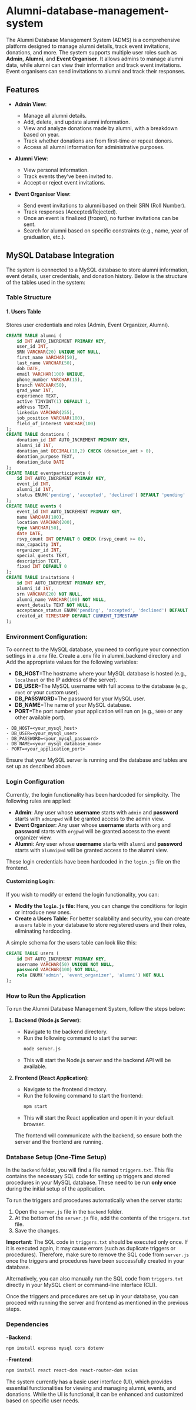 # Alumni-database-management-system
The Alumni Database Management System (ADMS) is a comprehensive platform designed to manage alumni details, track event invitations, donations, and more. The system supports multiple user roles such as **Admin**, **Alumni**, and **Event Organiser**. It allows admins to manage alumni data, while alumni can view their information and track event invitations. Event organisers can send invitations to alumni and track their responses.

## Features

- **Admin View**:
  - Manage all alumni details.
  - Add, delete, and update alumni information.
  - View and analyze donations made by alumni, with a breakdown based on year.
  - Track whether donations are from first-time or repeat donors.
  - Access all alumni information for administrative purposes.

- **Alumni View**:
  - View personal information.
  - Track events they’ve been invited to.
  - Accept or reject event invitations.

- **Event Organiser View**:
  - Send event invitations to alumni based on their SRN (Roll Number).
  - Track responses (Accepted/Rejected).
  - Once an event is finalized (frozen), no further invitations can be sent.
  - Search for alumni based on specific constraints (e.g., name, year of graduation, etc.).

## MySQL Database Integration
The system is connected to a MySQL database to store alumni information, event details, user credentials, and donation history. Below is the structure of the tables used in the system:

### Table Structure

#### 1. **Users Table**
Stores user credentials and roles (Admin, Event Organizer, Alumni).
```sql
CREATE TABLE alumni (
    id INT AUTO_INCREMENT PRIMARY KEY,
    user_id INT,
    SRN VARCHAR(20) UNIQUE NOT NULL,
    first_name VARCHAR(50),
    last_name VARCHAR(50),
    dob DATE,
    email VARCHAR(100) UNIQUE,
    phone_number VARCHAR(15),
    branch VARCHAR(50),
    grad_year INT,
    experience TEXT,
    active TINYINT(1) DEFAULT 1,
    address TEXT,
    linkedin VARCHAR(255),
    job_position VARCHAR(100),
    field_of_interest VARCHAR(100)
);
CREATE TABLE donations (
    donation_id INT AUTO_INCREMENT PRIMARY KEY,
    alumni_id INT,
    donation_amt DECIMAL(10,2) CHECK (donation_amt > 0),
    donation_purpose TEXT,
    donation_date DATE
);
CREATE TABLE eventparticipants (
    id INT AUTO_INCREMENT PRIMARY KEY,
    event_id INT,
    alumni_id INT,
    status ENUM('pending', 'accepted', 'declined') DEFAULT 'pending'
);
CREATE TABLE events (
    event_id INT AUTO_INCREMENT PRIMARY KEY,
    name VARCHAR(100),
    location VARCHAR(200),
    type VARCHAR(50),
    date DATE,
    rsvp_count INT DEFAULT 0 CHECK (rsvp_count >= 0),
    max_capacity INT,
    organizer_id INT,
    special_guests TEXT,
    description TEXT,
    fixed INT DEFAULT 0
);
CREATE TABLE invitations (
    id INT AUTO_INCREMENT PRIMARY KEY,
    alumni_id INT,
    srn VARCHAR(20) NOT NULL,
    alumni_name VARCHAR(100) NOT NULL,
    event_details TEXT NOT NULL,
    acceptance_status ENUM('pending', 'accepted', 'declined') DEFAULT 'pending',
    created_at TIMESTAMP DEFAULT CURRENT_TIMESTAMP
);
```

### Environment Configuration:
To connect to the MySQL database, you need to configure your connection settings in a .env file.
Create a .env file in alumni_backend directory and Add the appropriate values for the following variables:
- **DB_HOST**=The hostname where your MySQL database is hosted (e.g., `localhost` or the IP address of the server).
- **DB_USER**=The MySQL username with full access to the database (e.g., `root` or your custom user).
- **DB_PASSWORD**=The password for your MySQL user.
- **DB_NAME**=The name of your MySQL database.
- **PORT**=The port number your application will run on (e.g., `5000` or any other available port).
```env
- DB_HOST=<your_mysql_host>  
- DB_USER=<your_mysql_user>  
- DB_PASSWORD=<your_mysql_password> 
- DB_NAME=<your_mysql_database_name>  
- PORT=<your_application_port> 
```

Ensure that your MySQL server is running and the database and tables are set up as described above.

### Login Configuration

Currently, the login functionality has been hardcoded for simplicity. The following rules are applied:

- **Admin**: Any user whose **username** starts with `admin` and **password** starts with `adminpwd` will be granted access to the admin view.
- **Event Organizer**: Any user whose **username** starts with `org` and **password** starts with `orgpwd` will be granted access to the event organizer view.
- **Alumni**: Any user whose **username** starts with `alumni` and **password** starts with `alumnipwd` will be granted access to the alumni view.

These login credentials have been hardcoded in the `login.js` file on the frontend.

#### Customizing Login:

If you wish to modify or extend the login functionality, you can:
- **Modify the `login.js` file**: Here, you can change the conditions for login or introduce new ones.
- **Create a Users Table**: For better scalability and security, you can create a `users` table in your database to store registered users and their roles, eliminating hardcoding.

A simple schema for the users table can look like this:

```sql
CREATE TABLE users (
    id INT AUTO_INCREMENT PRIMARY KEY,
    username VARCHAR(50) UNIQUE NOT NULL,
    password VARCHAR(100) NOT NULL,
    role ENUM('admin', 'event_organizer', 'alumni') NOT NULL
);
```

### How to Run the Application

To run the Alumni Database Management System, follow the steps below:

1. **Backend (Node.js Server)**:
   - Navigate to the backend directory.
   - Run the following command to start the server:
     ```bash
     node server.js
     ```
   - This will start the Node.js server and the backend API will be available.

2. **Frontend (React Application)**:
   - Navigate to the frontend directory.
   - Run the following command to start the frontend:
     ```bash
     npm start
     ```
   - This will start the React application and open it in your default browser.
   
   The frontend will communicate with the backend, so ensure both the server and the frontend are running.

### Database Setup (One-Time Setup)

In the `backend` folder, you will find a file named `triggers.txt`. This file contains the necessary SQL code for setting up triggers and stored procedures in your MySQL database. These need to be run **only once** during the initial setup of the application.

To run the triggers and procedures automatically when the server starts:

1. Open the `server.js` file in the `backend` folder.
2. At the bottom of the `server.js` file, add the contents of the `triggers.txt` file.
3. Save the changes.

**Important**: The SQL code in `triggers.txt` should be executed only once. If it is executed again, it may cause errors (such as duplicate triggers or procedures). Therefore, make sure to remove the SQL code from `server.js` once the triggers and procedures have been successfully created in your database.

Alternatively, you can also manually run the SQL code from `triggers.txt` directly in your MySQL client or command-line interface (CLI).

Once the triggers and procedures are set up in your database, you can proceed with running the server and frontend as mentioned in the previous steps.

### Dependencies
-**Backend**: 
```bash
npm install express mysql cors dotenv
```
-**Frontend**:
```bash
npm install react react-dom react-router-dom axios
```
The system currently has a basic user interface (UI), which provides essential functionalities for viewing and managing alumni, events, and donations. While the UI is functional, it can be enhanced and customized based on specific user needs.


